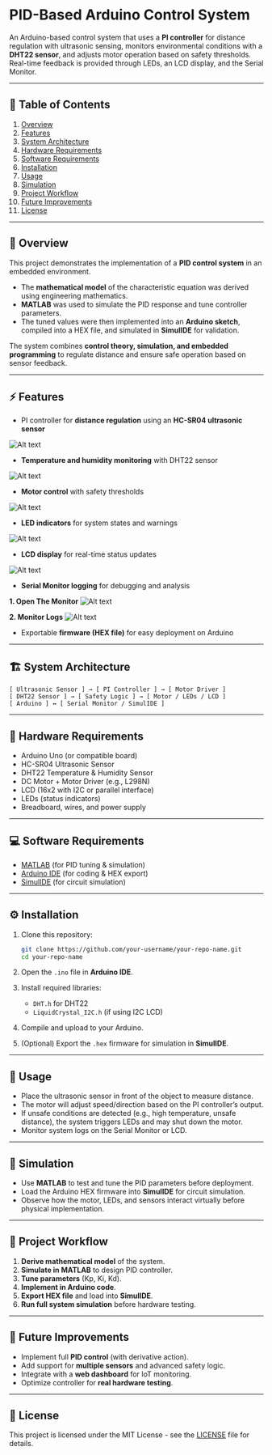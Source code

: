 # PID-Based Arduino Control System

An Arduino-based control system that uses a **PI controller** for distance regulation with ultrasonic sensing, monitors environmental conditions with a **DHT22 sensor**, and adjusts motor operation based on safety thresholds. Real-time feedback is provided through LEDs, an LCD display, and the Serial Monitor.

---

## 📑 Table of Contents

1. [Overview](#overview)
2. [Features](#features)
3. [System Architecture](#system-architecture)
4. [Hardware Requirements](#hardware-requirements)
5. [Software Requirements](#software-requirements)
6. [Installation](#installation)
7. [Usage](#usage)
8. [Simulation](#simulation)
9. [Project Workflow](#project-workflow)
10. [Future Improvements](#future-improvements)
11. [License](#license)

---

## 📖 Overview

This project demonstrates the implementation of a **PID control system** in an embedded environment.

* The **mathematical model** of the characteristic equation was derived using engineering mathematics.
* **MATLAB** was used to simulate the PID response and tune controller parameters.
* The tuned values were then implemented into an **Arduino sketch**, compiled into a HEX file, and simulated in **SimulIDE** for validation.

The system combines **control theory, simulation, and embedded programming** to regulate distance and ensure safe operation based on sensor feedback.

---

## ⚡ Features

* PI controller for **distance regulation** using an **HC-SR04 ultrasonic sensor**

![Alt text](HC-SR04_UltrasonicSensor.png)
  
* **Temperature and humidity monitoring** with DHT22 sensor
  
![Alt text](DHT22Sensor.png)
  
* **Motor control** with safety thresholds

![Alt text](MotorControl.png)
  
* **LED indicators** for system states and warnings

![Alt text](IndicatorLEDs.png)
  
* **LCD display** for real-time status updates

![Alt text](LCD.png)
  
* **Serial Monitor logging** for debugging and analysis

**1. Open The Monitor**
![Alt text](OpenSerialMonitor.png)


**2. Monitor Logs**
![Alt text](SerialMonitor.png)
  
* Exportable **firmware (HEX file)** for easy deployment on Arduino

---

## 🏗️ System Architecture

```
[ Ultrasonic Sensor ] → [ PI Controller ] → [ Motor Driver ]
[ DHT22 Sensor ] → [ Safety Logic ] → [ Motor / LEDs / LCD ]
[ Arduino ] ↔ [ Serial Monitor / SimulIDE ]
```

---

## 🔧 Hardware Requirements

* Arduino Uno (or compatible board)
* HC-SR04 Ultrasonic Sensor
* DHT22 Temperature & Humidity Sensor
* DC Motor + Motor Driver (e.g., L298N)
* LCD (16x2 with I2C or parallel interface)
* LEDs (status indicators)
* Breadboard, wires, and power supply

---

## 💻 Software Requirements

* [MATLAB](https://www.mathworks.com/) (for PID tuning & simulation)
* [Arduino IDE](https://www.arduino.cc/en/software) (for coding & HEX export)
* [SimulIDE](https://simulide.blogspot.com/) (for circuit simulation)

---

## ⚙️ Installation

1. Clone this repository:

   ```bash
   git clone https://github.com/your-username/your-repo-name.git
   cd your-repo-name
   ```
2. Open the `.ino` file in **Arduino IDE**.
3. Install required libraries:

   * `DHT.h` for DHT22
   * `LiquidCrystal_I2C.h` (if using I2C LCD)
4. Compile and upload to your Arduino.
5. (Optional) Export the `.hex` firmware for simulation in **SimulIDE**.

---

## 🚀 Usage

* Place the ultrasonic sensor in front of the object to measure distance.
* The motor will adjust speed/direction based on the PI controller’s output.
* If unsafe conditions are detected (e.g., high temperature, unsafe distance), the system triggers LEDs and may shut down the motor.
* Monitor system logs on the Serial Monitor or LCD.

---

## 🧪 Simulation

* Use **MATLAB** to test and tune the PID parameters before deployment.
* Load the Arduino HEX firmware into **SimulIDE** for circuit simulation.
* Observe how the motor, LEDs, and sensors interact virtually before physical implementation.

---

## 🔄 Project Workflow

1. **Derive mathematical model** of the system.
2. **Simulate in MATLAB** to design PID controller.
3. **Tune parameters** (Kp, Ki, Kd).
4. **Implement in Arduino code**.
5. **Export HEX file** and load into **SimulIDE**.
6. **Run full system simulation** before hardware testing.

---

## 🚧 Future Improvements

* Implement full **PID control** (with derivative action).
* Add support for **multiple sensors** and advanced safety logic.
* Integrate with a **web dashboard** for IoT monitoring.
* Optimize controller for **real hardware testing**.

---

## 📜 License

This project is licensed under the MIT License - see the [LICENSE](LICENSE) file for details.

